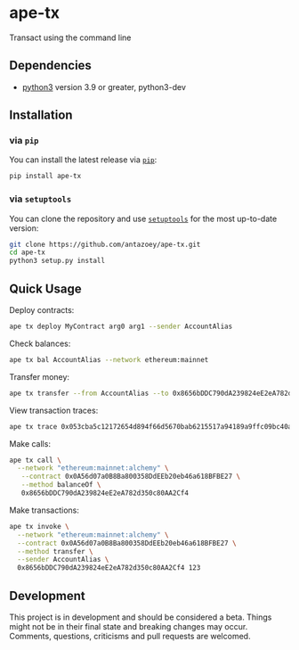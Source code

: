 # ape-tx

Transact using the command line

## Dependencies

- [python3](https://www.python.org/downloads) version 3.9 or greater, python3-dev

## Installation

### via `pip`

You can install the latest release via [`pip`](https://pypi.org/project/pip/):

```bash
pip install ape-tx
```

### via `setuptools`

You can clone the repository and use [`setuptools`](https://github.com/pypa/setuptools) for the most up-to-date version:

```bash
git clone https://github.com/antazoey/ape-tx.git
cd ape-tx
python3 setup.py install
```

## Quick Usage

Deploy contracts:

```bash
ape tx deploy MyContract arg0 arg1 --sender AccountAlias
```

Check balances:

```bash
ape tx bal AccountAlias --network ethereum:mainnet
```

Transfer money:

```bash
ape tx transfer --from AccountAlias --to 0x8656bDDC790dA239824eE2eA782d350c80AA2Cf4 --value "1 ETH"
```

View transaction traces:

```bash
ape tx trace 0x053cba5c12172654d894f66d5670bab6215517a94189a9ffc09bc40a589ec04d
```

Make calls:

```bash
ape tx call \
  --network "ethereum:mainnet:alchemy" \
   --contract 0x0A56d07a0B8Ba800358DdEEb20eb46a618BFBE27 \
   --method balanceOf \
   0x8656bDDC790dA239824eE2eA782d350c80AA2Cf4
```

Make transactions:

```bash
ape tx invoke \
  --network "ethereum:mainnet:alchemy" \
  --contract 0x0A56d07a0B8Ba800358DdEEb20eb46a618BFBE27 \
  --method transfer \
  --sender AccountAlias \
  0x8656bDDC790dA239824eE2eA782d350c80AA2Cf4 123
```

## Development

This project is in development and should be considered a beta.
Things might not be in their final state and breaking changes may occur.
Comments, questions, criticisms and pull requests are welcomed.

